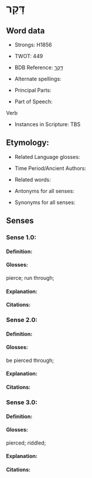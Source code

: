 # דָּקַר

<!-- Status: S2="NeedsEdits" -->
<!-- Lexica used for edits:   -->

## Word data

* Strongs: H1856

* TWOT: 449

* BDB Reference: [דָּקַר](rc://en/bdb/dict/d.ce.aa)

* Alternate spellings:

* Principal Parts:

* Part of Speech:

Verb

* Instances in Scripture: TBS

## Etymology:

* Related Language glosses:

* Time Period/Ancient Authors:

* Related words:

* Antonyms for all senses:

* Synonyms for all senses:

## Senses

### Sense 1.0:

#### Definition:

#### Glosses:

pierce; run through; 

#### Explanation:

#### Citations:



### Sense 2.0:

#### Definition:

#### Glosses:

be pierced through; 

#### Explanation:

#### Citations:



### Sense 3.0:

#### Definition:

#### Glosses:

pierced; riddled; 

#### Explanation:

#### Citations:



